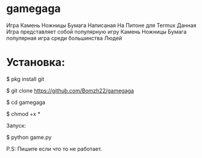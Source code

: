 # gamegaga
Игра Камень Ножницы Бумага Написаная На Питоне для Termux
Данная Игра представляет собой популярную игру 
Камень Ножницы Бумага популярная игра среди большинства 
Людей 


# Установка:

$ pkg install git

$ git clone https://github.com/Bomzh22/gamegaga

$ cd gamegaga

$ chmod +x *

Запуск:

$ python game.py



P.S: Пишите если что то не работает.

